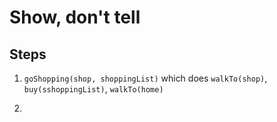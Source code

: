 # Show, don't tell 

## Steps

1. `goShopping(shop, shoppingList)` which does `walkTo(shop)`, `buy(sshoppingList)`, `walkTo(home)`

1. 